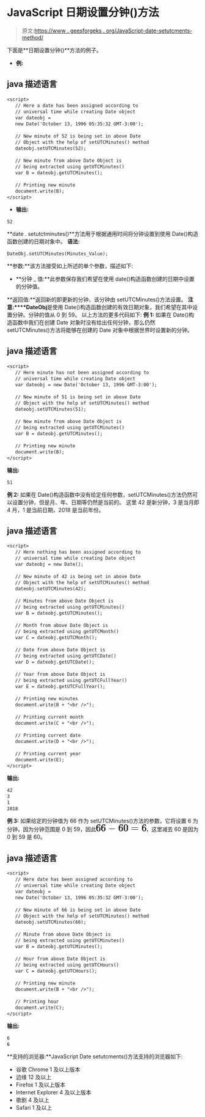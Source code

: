 # JavaScript 日期设置分钟()方法

> 原文:[https://www . geesforgeks . org/JavaScript-date-setutcments-method/](https://www.geeksforgeeks.org/javascript-date-setutcminutes-method/)

下面是**日期设置分钟()**方法的例子。

*   **例:**

## java 描述语言

```
<script>
   // Here a date has been assigned according to
   // universal time while creating Date object
   var dateobj =
   new Date('October 13, 1996 05:35:32 GMT-3:00');

   // New minute of 52 is being set in above Date
   // Object with the help of setUTCMinutes() method
   dateobj.setUTCMinutes(52);

   // New minute from above Date Object is
   // being extracted using getUTCMinutes()
   var B = dateobj.getUTCMinutes();

   // Printing new minute
   document.write(B);
</script>
```

*   **输出:**

```
52
```

**date . setutctminutes()**方法用于根据通用时间将分钟设置到使用 Date()构造函数创建的日期对象中。
**语法:**

```
DateObj.setUTCMinutes(Minutes_Value);
```

**参数:**该方法接受如上所述的单个参数，描述如下:

*   **分钟 _ 值:**此参数保存我们希望在使用 date()构造函数创建的日期中设置的分钟值。

**返回值:**返回新的即更新的分钟，该分钟由 setUTCMinutes()方法设置。
**注意:****DateObj**是使用 Date()构造函数创建的有效日期对象，我们希望在其中设置分钟。分钟的值从 0 到 59。
以上方法的更多代码如下:
**例 1:** 如果在 Date()构造函数中我们在创建 Date 对象时没有给出任何分钟，那么仍然 setUTCMinutes()方法将能够在创建的 Date 对象中根据世界时设置新的分钟。

## java 描述语言

```
<script>
   // Here minute has not been assigned according to
   // universal time while creating Date object
   var dateobj = new Date('October 13, 1996 GMT-3:00');

   // New minute of 51 is being set in above Date
   // Object with the help of setUTCMinutes() method
   dateobj.setUTCMinutes(51);

   // New minute from above Date Object is
   // being extracted using getUTCMinutes()
   var B = dateobj.getUTCMinutes();

   // Printing new minute
   document.write(B);
</script>
```

**输出:**

```
51
```

**例 2:** 如果在 Date()构造函数中没有给定任何参数，setUTCMinutes()方法仍然可以设置分钟，但是月、年、日期等仍然是当前的。
这里 42 是新分钟，3 是当月即 4 月，1 是当前日期，2018 是当前年份。

## java 描述语言

```
<script>
   // Here nothing has been assigned according to
   // universal time while creating Date object
   var dateobj = new Date();

   // New minute of 42 is being set in above Date
   // Object with the help of setUTCMinutes() method
   dateobj.setUTCMinutes(42);

   // Minutes from above Date Object is
   // being extracted using getUTCMinutes()
   var B = dateobj.getUTCMinutes();

   // Month from above Date Object is
   // being extracted using getUTCMonth()
   var C = dateobj.getUTCMonth();

   // Date from above Date Object is
   // being extracted using getUTCDate()
   var D = dateobj.getUTCDate();

   // Year from above Date Object is
   // being extracted using getUTCFullYear()
   var E = dateobj.getUTCFullYear();

   // Printing new minutes
   document.write(B + "<br />");

   // Printing current month
   document.write(C + "<br />");

   // Printing current date
   document.write(D + "<br />");

   // Printing current year
   document.write(E);
</script>
```

**输出:**

```
42
3
1
2018
```

**例 3:** 如果给定的分钟值为 66 作为 setUTCMinutes()方法的参数，它将设置 6 为分钟，因为分钟范围是 0 到 59，因此![66-60=6 ](img/ff8b0c54432ad816f2ec978aceea2fc6.png "Rendered by QuickLaTeX.com")，这里减去 60 是因为 0 到 59 是 60。

## java 描述语言

```
<script>
   // Here date has been assigned according to
   // universal time while creating Date object
   var dateobj =
   new Date('October 13, 1996 05:35:32 GMT-3:00');

   // New minute of 66 is being set in above Date
   // Object with the help of setUTCMinutes() method
   dateobj.setUTCMinutes(66);

   // Minute from above Date Object is
   // being extracted using getUTCMinutes()
   var B = dateobj.getUTCMinutes();

   // Hour from above Date Object is
   // being extracted using getUTCHours()
   var C = dateobj.getUTCHours();

   // Printing new minute
   document.write(B + "<br />");

   // Printing hour
   document.write(C);
</script>
```

**输出:**

```
6
6
```

**支持的浏览器:**JavaScript Date setutcments()方法支持的浏览器如下:

*   谷歌 Chrome 1 及以上版本
*   边缘 12 及以上
*   Firefox 1 及以上版本
*   Internet Explorer 4 及以上版本
*   歌剧 4 及以上
*   Safari 1 及以上